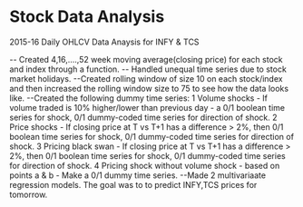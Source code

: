 # Stock Data Analysis


2015-16 Daily OHLCV Data Anaysis for INFY & TCS

-- Created 4,16,....,52 week moving average(closing price) for each stock and index through a function.
-- Handled unequal time series due to stock market holidays.
--Created rolling window of size 10 on each stock/index and then increased the rolling window size to 75 to see how the data looks like.
--Created the following dummy time series:
   1 Volume shocks - If volume traded is 10% higher/lower than previous day - a 0/1 boolean time series for shock, 0/1 dummy-coded time series for direction of shock.
   2 Price shocks - If closing price at T vs T+1 has a difference > 2%, then 0/1 boolean time series for shock, 0/1 dummy-coded time series for direction of shock.
   3 Pricing black swan - If closing price at T vs T+1 has a difference > 2%, then 0/1 boolean time series for shock, 0/1 dummy-coded time series for direction of shock.
   4 Pricing shock without volume shock - based on points a & b - Make a 0/1 dummy time series.
--Made 2 multivariaate regression models. The goal was to to predict INFY,TCS prices for tomorrow.
